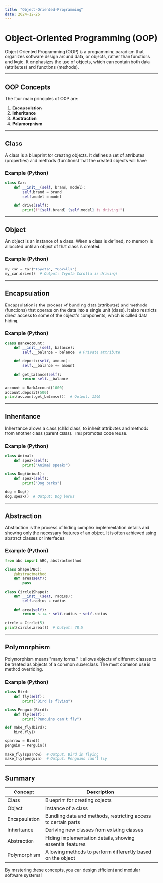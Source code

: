 ```yaml
---
title: "Object-Oriented-Programming"
date: 2024-12-26
---
```


# Object-Oriented Programming (OOP)

Object Oriented Programming (OOP) is a programming paradigm that organizes software design around data, or objects, rather than functions and logic. It emphasizes the use of objects, which can contain both data (attributes) and functions (methods).

---

## OOP Concepts

The four main principles of OOP are:

1. **Encapsulation**
2. **Inheritance**
3. **Abstraction**
4. **Polymorphism**

---

## Class

A class is a blueprint for creating objects. It defines a set of attributes (properties) and methods (functions) that the created objects will have.

### Example (Python):
```python
class Car:
    def __init__(self, brand, model):
        self.brand = brand
        self.model = model

    def drive(self):
        print(f"{self.brand} {self.model} is driving!")
```

---

## Object

An object is an instance of a class. When a class is defined, no memory is allocated until an object of that class is created.

### Example (Python):
```python
my_car = Car("Toyota", "Corolla")
my_car.drive()  # Output: Toyota Corolla is driving!
```

---

## Encapsulation

Encapsulation is the process of bundling data (attributes) and methods (functions) that operate on the data into a single unit (class). It also restricts direct access to some of the object's components, which is called data hiding.

### Example (Python):
```python
class BankAccount:
    def __init__(self, balance):
        self.__balance = balance  # Private attribute

    def deposit(self, amount):
        self.__balance += amount

    def get_balance(self):
        return self.__balance

account = BankAccount(1000)
account.deposit(500)
print(account.get_balance())  # Output: 1500
```

---

## Inheritance

Inheritance allows a class (child class) to inherit attributes and methods from another class (parent class). This promotes code reuse.

### Example (Python):
```python
class Animal:
    def speak(self):
        print("Animal speaks")

class Dog(Animal):
    def speak(self):
        print("Dog barks")

dog = Dog()
dog.speak()  # Output: Dog barks
```

---

## Abstraction

Abstraction is the process of hiding complex implementation details and showing only the necessary features of an object. It is often achieved using abstract classes or interfaces.

### Example (Python):
```python
from abc import ABC, abstractmethod

class Shape(ABC):
    @abstractmethod
    def area(self):
        pass

class Circle(Shape):
    def __init__(self, radius):
        self.radius = radius

    def area(self):
        return 3.14 * self.radius * self.radius

circle = Circle(5)
print(circle.area())  # Output: 78.5
```

---

## Polymorphism

Polymorphism means "many forms." It allows objects of different classes to be treated as objects of a common superclass. The most common use is method overriding.

### Example (Python):
```python
class Bird:
    def fly(self):
        print("Bird is flying")

class Penguin(Bird):
    def fly(self):
        print("Penguins can't fly")

def make_fly(bird):
    bird.fly()

sparrow = Bird()
penguin = Penguin()

make_fly(sparrow)  # Output: Bird is flying
make_fly(penguin)  # Output: Penguins can't fly
```

---

## Summary

| Concept        | Description                                                   |
|----------------|---------------------------------------------------------------|
| Class          | Blueprint for creating objects                                |
| Object         | Instance of a class                                           |
| Encapsulation  | Bundling data and methods, restricting access to certain parts|
| Inheritance    | Deriving new classes from existing classes                    |
| Abstraction    | Hiding implementation details, showing essential features     |
| Polymorphism   | Allowing methods to perform differently based on the object   |

By mastering these concepts, you can design efficient and modular software systems!

